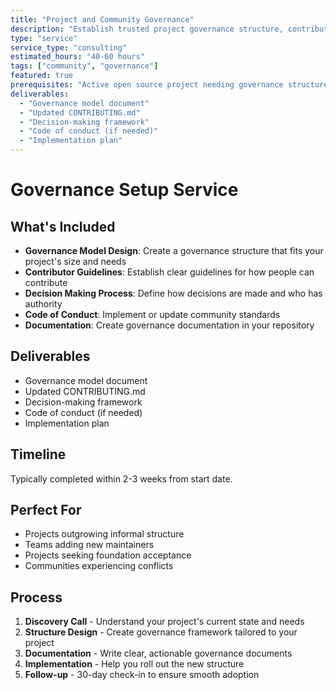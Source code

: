 ```yaml
---
title: "Project and Community Governance"
description: "Establish trusted project governance structure, contributor guidelines, and decision-making processes"
type: "service"
service_type: "consulting"
estimated_hours: "40-60 hours"
tags: ["community", "governance"]
featured: true
prerequisites: "Active open source project needing governance structure for decisition making, and things like fund distribution"
deliverables:
  - "Governance model document"
  - "Updated CONTRIBUTING.md"
  - "Decision-making framework"
  - "Code of conduct (if needed)"
  - "Implementation plan"
---
```


# Governance Setup Service

## What's Included

- **Governance Model Design**: Create a governance structure that fits your project's size and needs
- **Contributor Guidelines**: Establish clear guidelines for how people can contribute
- **Decision Making Process**: Define how decisions are made and who has authority
- **Code of Conduct**: Implement or update community standards
- **Documentation**: Create governance documentation in your repository

## Deliverables

- Governance model document
- Updated CONTRIBUTING.md
- Decision-making framework
- Code of conduct (if needed)
- Implementation plan

## Timeline

Typically completed within 2-3 weeks from start date.

## Perfect For

- Projects outgrowing informal structure
- Teams adding new maintainers
- Projects seeking foundation acceptance
- Communities experiencing conflicts

## Process

1. **Discovery Call** - Understand your project's current state and needs
2. **Structure Design** - Create governance framework tailored to your project
3. **Documentation** - Write clear, actionable governance documents
4. **Implementation** - Help you roll out the new structure
5. **Follow-up** - 30-day check-in to ensure smooth adoption